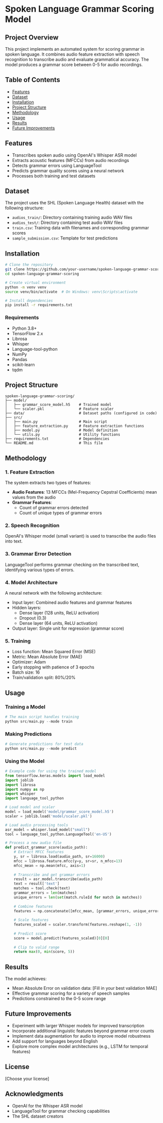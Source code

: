 # Spoken Language Grammar Scoring Model

## Project Overview
This project implements an automated system for scoring grammar in spoken language. It combines audio feature extraction with speech recognition to transcribe audio and evaluate grammatical accuracy. The model produces a grammar score between 0-5 for audio recordings.

## Table of Contents
- [Features](#features)
- [Dataset](#dataset)
- [Installation](#installation)
- [Project Structure](#project-structure)
- [Methodology](#methodology)
- [Usage](#usage)
- [Results](#results)
- [Future Improvements](#future-improvements)

## Features
- Transcribes spoken audio using OpenAI's Whisper ASR model
- Extracts acoustic features (MFCCs) from audio recordings
- Detects grammar errors using LanguageTool
- Predicts grammar quality scores using a neural network
- Processes both training and test datasets

## Dataset
The project uses the SHL (Spoken Language Health) dataset with the following structure:
- `audios_train/`: Directory containing training audio WAV files
- `audios_test/`: Directory containing test audio WAV files  
- `train.csv`: Training data with filenames and corresponding grammar scores
- `sample_submission.csv`: Template for test predictions

## Installation

```bash
# Clone the repository
git clone https://github.com/your-username/spoken-language-grammar-scoring.git
cd spoken-language-grammar-scoring

# Create virtual environment
python -m venv venv
source venv/bin/activate  # On Windows: venv\Scripts\activate

# Install dependencies
pip install -r requirements.txt
```

### Requirements
- Python 3.8+
- TensorFlow 2.x
- Librosa
- Whisper
- Language-tool-python
- NumPy
- Pandas
- scikit-learn
- tqdm

## Project Structure
```
spoken-language-grammar-scoring/
├── model/
│   ├── grammar_score_model.h5    # Trained model
│   └── scaler.pkl                # Feature scaler
├── data/                         # Dataset paths (configured in code)
├── src/
│   ├── main.py                   # Main script
│   ├── feature_extraction.py     # Feature extraction functions
│   ├── model.py                  # Model definition
│   └── utils.py                  # Utility functions
├── requirements.txt              # Dependencies
└── README.md                     # This file
```

## Methodology

### 1. Feature Extraction
The system extracts two types of features:
- **Audio Features**: 13 MFCCs (Mel-Frequency Cepstral Coefficients) mean values from the audio
- **Grammar Features**: 
  - Count of grammar errors detected
  - Count of unique types of grammar errors

### 2. Speech Recognition
OpenAI's Whisper model (small variant) is used to transcribe the audio files into text.

### 3. Grammar Error Detection
LanguageTool performs grammar checking on the transcribed text, identifying various types of errors.

### 4. Model Architecture
A neural network with the following architecture:
- Input layer: Combined audio features and grammar features
- Hidden layers:
  - Dense layer (128 units, ReLU activation)
  - Dropout (0.3)
  - Dense layer (64 units, ReLU activation)
- Output layer: Single unit for regression (grammar score)

### 5. Training
- Loss function: Mean Squared Error (MSE)
- Metric: Mean Absolute Error (MAE)
- Optimizer: Adam
- Early stopping with patience of 3 epochs
- Batch size: 16
- Train/validation split: 80%/20%

## Usage

### Training a Model
```python
# The main script handles training
python src/main.py --mode train
```

### Making Predictions
```python
# Generate predictions for test data
python src/main.py --mode predict
```

### Using the Model
```python
# Example code for using the trained model
from tensorflow.keras.models import load_model
import joblib
import librosa
import numpy as np
import whisper
import language_tool_python

# Load model and scaler
model = load_model('model/grammar_score_model.h5')
scaler = joblib.load('model/scaler.pkl')

# Load audio processing tools
asr_model = whisper.load_model("small")
tool = language_tool_python.LanguageTool('en-US')

# Process a new audio file
def predict_grammar_score(audio_path):
    # Extract MFCC features
    y, sr = librosa.load(audio_path, sr=16000)
    mfcc = librosa.feature.mfcc(y=y, sr=sr, n_mfcc=13)
    mfcc_mean = np.mean(mfcc, axis=1)
    
    # Transcribe and get grammar errors
    result = asr_model.transcribe(audio_path)
    text = result['text']
    matches = tool.check(text)
    grammar_errors = len(matches)
    unique_errors = len(set(match.ruleId for match in matches))
    
    # Combine features
    features = np.concatenate([mfcc_mean, [grammar_errors, unique_errors]])
    
    # Scale features
    features_scaled = scaler.transform(features.reshape(1, -1))
    
    # Predict score
    score = model.predict(features_scaled)[0][0]
    
    # Clip to valid range
    return max(0, min(score, 5))
```

## Results
The model achieves:
- Mean Absolute Error on validation data: [Fill in your best validation MAE]
- Effective grammar scoring for a variety of speech samples
- Predictions constrained to the 0-5 score range

## Future Improvements
- Experiment with larger Whisper models for improved transcription
- Incorporate additional linguistic features beyond grammar error counts
- Implement data augmentation for audio to improve model robustness
- Add support for languages beyond English
- Explore more complex model architectures (e.g., LSTM for temporal features)

## License
[Choose your license]

## Acknowledgments
- OpenAI for the Whisper ASR model
- LanguageTool for grammar checking capabilities
- The SHL dataset creators
